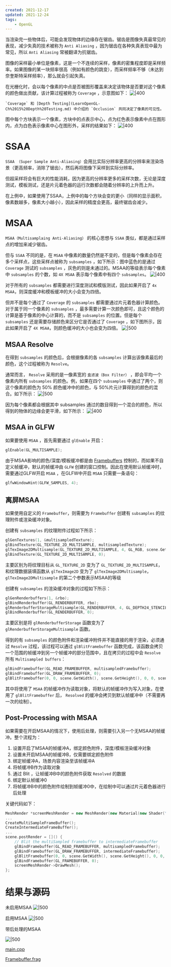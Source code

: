 ```yaml
---
created: 2021-12-17
updated: 2021-12-24
tags:
    - OpenGL
---
```

 
 当渲染完一些物体后，可能会发现物体的边缘存在锯齿。锯齿是图像失真最常见的表现，减少失真的技术被称为 `Anti Aliasing` ，因为锯齿在各种失真表现中最为常见，所以 `Anti Aliasing` 常被翻译为抗锯齿。

图像的采样最小单位是像素，这是一个不连续的采样，像素的密集程度即是采样频率。如果图像的某一块频率很高（例如有颜色的跳变），而采样频率不够（未达到奈奎斯特采样频率），那么就会引起失真。

在光栅化时，会以每个像素的中点是否被图形覆盖来决定该物体是否要对这个像素的颜色做出贡献，该计算过程被称为 `Coverage` ，示意图如下：
![|400](assets/Learn%20OpenGL%20-%20Ch%2024%20Anti%20Aliasing/Untitled.png)

```ad-warning
`Coverage` 和 [Depth Testing](LearnOpenGL-Ch%2015%20Depth%20Testing.md) 中介绍的 `Occlusion` 共同决定了像素的可见性。
```

图中每个方块表示一个像素，方块中的点表示中心，点为红色表示像素中点在图形内，点为白色表示像素中心在图形外，采样的结果如下：
![|400](assets/Learn%20OpenGL%20-%20Ch%2024%20Anti%20Aliasing/Untitled%201.png)

# SSAA

`SSAA （Super Sample Anti-Aliasing）`会用比实际分辨率更高的分辨率来渲染场景（更高频率，消除了锯齿），然后再将图像下采样到实际分辨率。

但超采样将会有巨大的性能消耗，因为更高的分辨率更多的采样次数，无论是深度测试，模板测试，还是片元着色器的运行次数都会随着分辨率的上升而上升。

在上例中，如果使用了SSAA，上例中的每个方块会变的更小（同样的显示面积，像素数越多，像素大小越小），因此采样的精度会更高，最终锯齿会减少。

# MSAA

`MSAA（Multisamplaing Anti-Aliasing）` 的核心思想与 `SSAA` 类似，都是通过采样点的增加来减少锯齿。

但与 `SSAA` 不同的是，在 `MSAA` 中像素的数量仍然是不变的，但是每个像素会存在多个采样点，这些采样点被称为 `subsamples` ，如下所示：图中蓝色的是通过 `Coverage` 测试的 `subsamples` ，灰色的则是未通过的。MSAA的等级表示每个像素中 `subsamples` 的个数，如 `4X MSAA` 表示每个像素中有四个 `subsamples`。
![|400](assets/Learn%20OpenGL%20-%20Ch%2024%20Anti%20Aliasing/Untitled%202.png)

对于所有的 `subsamples` 都需要进行深度测试和模版测试，因此如果开启了 `4x MSAA`，则深度缓冲和模板缓冲的大小会变为四倍。

但并不是每个通过了 `Coverage` 的 `subsamples` 都需要通过片元着色器计算颜色。对于属于同一个像素的 `subsamples` ，最多需要计算一次颜色即可，且这个颜色的计算是基于像素的中心计算的，而不是 `subsamples` 的位置。但是每个 `subsamples` 还是需要存储颜色来区分它是否通过了 `Coverage` ，如下图所示，因此如果开启了 `4X MSAA`，则颜色缓冲的大小也会变为四倍。
![|500](assets/Learn%20OpenGL%20-%20Ch%2024%20Anti%20Aliasing/Untitled%203.png)

## MSAA Resolve

在得到 `subsamples` 的颜色后，会根据像素的各 `subsamples` 计算出该像素最后的颜色，这个过程被称为 `Resolve`。

通常而言， `Resolve` 采用的是一像素宽的 `盒滤波（Box Filter）` ，即会平均一个像素内所有 `subsamples` 的颜色。例，如果在四个 `subsamples` 中通过了两个，则这个像素的颜色为 50% 颜色缓冲中的颜色，与 50%片元计算得到的颜色的混合。如下所示：
![|500](assets/Learn%20OpenGL%20-%20Ch%2024%20Anti%20Aliasing/Untitled%204.png)

因为每个像素都会根据其中 subsamples 通过的数目得到一个混合的颜色，所以得到的物体的边缘会更平滑，如下所示：
![|400](assets/Learn%20OpenGL%20-%20Ch%2024%20Anti%20Aliasing/Untitled%205.png)

## MSAA in GLFW

如果要使用 `MSAA` ，首先需要通过 `glEnable` 开启：

```cpp
glEnable(GL_MULTISAMPLE);
```

由于MSAA影响的颜色/深度/模板缓冲都是由 [Framebuffers](Ch%2019%20Framebuffers.md)  控制的，而如果不自定义帧缓冲，默认的帧缓冲由 `GLFW` 创建的窗口控制。因此在使用默认帧缓冲时，需要通过GLFW开启 `MSAA` ，在GLFW中开启 `MSAA` 只需要一条语句：

```cpp
glfwWindowHint(GLFW_SAMPLES, 4);
```

## 离屏MSAA

如果使用自定义的 `Framebuffer`，则需要为 `Framebuffer` 创建有 `subsamples` 的纹理附件或渲染缓冲对象。

创建有 `subsamples` 的纹理附件过程如下所示：

```cpp
glGenTextures(1, &multisampledTexture);
glBindTexture(GL_TEXTURE_2D_MULTISAMPLE, multisampledTexture);
glTexImage2DMultisample(GL_TEXTURE_2D_MULTISAMPLE, 4, GL_RGB, scene.GetWidth(), scene.GetHeight(), GL_TRUE);
glBindTexture(GL_TEXTURE_2D_MULTISAMPLE, 0);
```

主要区别为将纹理目标从 `GL_TEXTURE_2D` 变为了 `GL_TEXTURE_2D_MULTISAMPLE`，和纹理数据装填函数从 `glTexImage2D` 变为了 `glTexImage2DMultisample`， `glTexImage2DMultisample` 的第二个参数表示MSAA的等级

创建有 `subsamples` 的渲染缓冲对象的过程如下所示：

```cpp
glGenRenderbuffers(1, &rbo);
glBindRenderbuffer(GL_RENDERBUFFER, rbo);
glRenderbufferStorageMultisample(GL_RENDERBUFFER, 4, GL_DEPTH24_STENCIL8, scene.GetWidth(), scene.GetHeight());
glBindRenderbuffer(GL_RENDERBUFFER, 0);
```

主要区别是将 `glRenderbufferStorage` 函数变为了 `glRenderbufferStorageMultisample` 函数。

得到的有 `subsamples` 的颜色附件和渲染缓冲附件并不能直接的用于渲染，必须通过 `Resolve` 过程，该过程可以通过 `glBlitFramebuffer` 函数完成，该函数会拷贝一个范围的帧缓冲到另一个帧缓冲的部分范围中，且在拷贝的过程中会 `Resolve` 所有 `Multisampled buffers`：

```cpp
glBindFramebuffer(GL_READ_FRAMEBUFFER, multisampledFramebuffer);
glBindFramebuffer(GL_DRAW_FRAMEBUFFER, 0);
glBlitFramebuffer(0, 0, scene.GetWidth(), scene.GetHeight(), 0, 0, scene.GetWidth(), scene.GetHeight(), GL_COLOR_BUFFER_BIT, GL_NEAREST);
```

其中将使用了 `MSAA` 的帧缓冲作为读取对象，将默认的帧缓冲作为写入对象，在使用了 `glBlitFramebuffer` 后， `Resolved` 的缓冲会拷贝到默认帧缓冲中（不需要再一次的绘制）。

## Post-Processing with MSAA

如果需要在开启MSAA的情况下，使用后处理，则需要引入另一个无MSAA的帧缓冲。整个流程为：

1.  设置开启了MSAA的帧缓冲A，绑定颜色附件，深度/模板渲染缓冲对象
2.  设置未开启MSAA的帧缓冲B，仅需要绑定颜色附件
3.  绑定帧缓冲A，场景内容渲染至该帧缓冲A
4.  将帧缓冲B作为读取对象
5.  通过 Blit ，让帧缓冲B中的颜色附件获取 `Resolved` 的数据
6.  绑定默认帧缓冲0
7.  将帧缓冲B中的颜色附件绘制到帧缓冲0中，在绘制中可以通过片元着色器进行后处理

关键代码如下：

```cpp
MeshRender *screenMeshRender = new MeshRender(new Material(new Shader("./Framebuffer.vert", "./Framebuffer.frag")));
...
CreateMultiSampleFrameBuffer();
CreateIntermediateFrameBuffer();
...
scene.postRender = []() {
    // Blit the multiSampled framebuffer to intermediateFramebuffer
    glBindFramebuffer(GL_READ_FRAMEBUFFER, multisampledFramebuffer);
    glBindFramebuffer(GL_DRAW_FRAMEBUFFER, intermediateFramebuffer);
    glBlitFramebuffer(0, 0, scene.GetWidth(), scene.GetHeight(), 0, 0, scene.GetWidth(), scene.GetHeight(), GL_COLOR_BUFFER_BIT, GL_NEAREST);
    glBindFramebuffer(GL_FRAMEBUFFER, 0);
    screenMeshRender->DrawMesh();
};
```

# 结果与源码

未启用MSAA
![|500](assets/Learn%20OpenGL%20-%20Ch%2024%20Anti%20Aliasing/Untitled%206.png)

启用MSAA
![|500](assets/Learn%20OpenGL%20-%20Ch%2024%20Anti%20Aliasing/Untitled%207.png)

带后处理的MSAA

![|500](assets/Learn%20OpenGL%20-%20Ch%2024%20Anti%20Aliasing/Untitled%208.png)

[main.cpp](https://raw.githubusercontent.com/xuejiaW/Study-Notes/master/LearnOpenGL_VSCode/src/22.AntiAliasing/main.cpp)

[Framebuffer.frag](https://raw.githubusercontent.com/xuejiaW/Study-Notes/master/LearnOpenGL_VSCode/src/22.AntiAliasing/Framebuffer.frag)